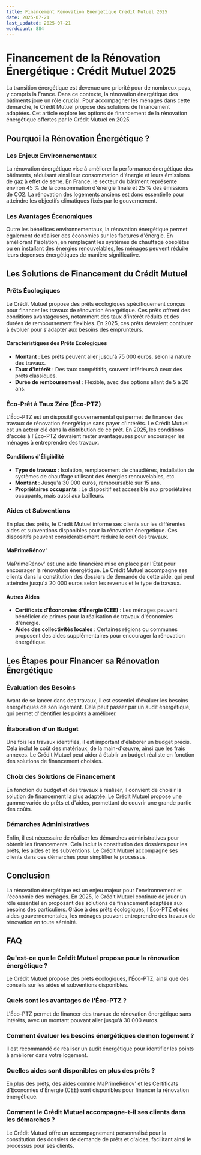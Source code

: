 ```yaml
---
title: Financement Renovation Energetique Credit Mutuel 2025
date: 2025-07-21
last_updated: 2025-07-21
wordcount: 884
---
```


# Financement de la Rénovation Énergétique : Crédit Mutuel 2025

La transition énergétique est devenue une priorité pour de nombreux pays, y compris la France. Dans ce contexte, la rénovation énergétique des bâtiments joue un rôle crucial. Pour accompagner les ménages dans cette démarche, le Crédit Mutuel propose des solutions de financement adaptées. Cet article explore les options de financement de la rénovation énergétique offertes par le Crédit Mutuel en 2025.

## Pourquoi la Rénovation Énergétique ?

### Les Enjeux Environnementaux

La rénovation énergétique vise à améliorer la performance énergétique des bâtiments, réduisant ainsi leur consommation d'énergie et leurs émissions de gaz à effet de serre. En France, le secteur du bâtiment représente environ 45 % de la consommation d'énergie finale et 25 % des émissions de CO2. La rénovation des logements anciens est donc essentielle pour atteindre les objectifs climatiques fixés par le gouvernement.

### Les Avantages Économiques

Outre les bénéfices environnementaux, la rénovation énergétique permet également de réaliser des économies sur les factures d'énergie. En améliorant l'isolation, en remplaçant les systèmes de chauffage obsolètes ou en installant des énergies renouvelables, les ménages peuvent réduire leurs dépenses énergétiques de manière significative.

## Les Solutions de Financement du Crédit Mutuel

### Prêts Écologiques

Le Crédit Mutuel propose des prêts écologiques spécifiquement conçus pour financer les travaux de rénovation énergétique. Ces prêts offrent des conditions avantageuses, notamment des taux d'intérêt réduits et des durées de remboursement flexibles. En 2025, ces prêts devraient continuer à évoluer pour s'adapter aux besoins des emprunteurs.

#### Caractéristiques des Prêts Écologiques

- **Montant** : Les prêts peuvent aller jusqu'à 75 000 euros, selon la nature des travaux.
- **Taux d'intérêt** : Des taux compétitifs, souvent inférieurs à ceux des prêts classiques.
- **Durée de remboursement** : Flexible, avec des options allant de 5 à 20 ans.

### Éco-Prêt à Taux Zéro (Éco-PTZ)

L'Éco-PTZ est un dispositif gouvernemental qui permet de financer des travaux de rénovation énergétique sans payer d'intérêts. Le Crédit Mutuel est un acteur clé dans la distribution de ce prêt. En 2025, les conditions d'accès à l'Éco-PTZ devraient rester avantageuses pour encourager les ménages à entreprendre des travaux.

#### Conditions d'Éligibilité

- **Type de travaux** : Isolation, remplacement de chaudières, installation de systèmes de chauffage utilisant des énergies renouvelables, etc.
- **Montant** : Jusqu'à 30 000 euros, remboursable sur 15 ans.
- **Propriétaires occupants** : Le dispositif est accessible aux propriétaires occupants, mais aussi aux bailleurs.

### Aides et Subventions

En plus des prêts, le Crédit Mutuel informe ses clients sur les différentes aides et subventions disponibles pour la rénovation énergétique. Ces dispositifs peuvent considérablement réduire le coût des travaux.

#### MaPrimeRénov'

MaPrimeRénov' est une aide financière mise en place par l'État pour encourager la rénovation énergétique. Le Crédit Mutuel accompagne ses clients dans la constitution des dossiers de demande de cette aide, qui peut atteindre jusqu'à 20 000 euros selon les revenus et le type de travaux.

#### Autres Aides

- **Certificats d'Économies d'Énergie (CEE)** : Les ménages peuvent bénéficier de primes pour la réalisation de travaux d'économies d'énergie.
- **Aides des collectivités locales** : Certaines régions ou communes proposent des aides supplémentaires pour encourager la rénovation énergétique.

## Les Étapes pour Financer sa Rénovation Énergétique

### Évaluation des Besoins

Avant de se lancer dans des travaux, il est essentiel d'évaluer les besoins énergétiques de son logement. Cela peut passer par un audit énergétique, qui permet d'identifier les points à améliorer.

### Élaboration d'un Budget

Une fois les travaux identifiés, il est important d'élaborer un budget précis. Cela inclut le coût des matériaux, de la main-d'œuvre, ainsi que les frais annexes. Le Crédit Mutuel peut aider à établir un budget réaliste en fonction des solutions de financement choisies.

### Choix des Solutions de Financement

En fonction du budget et des travaux à réaliser, il convient de choisir la solution de financement la plus adaptée. Le Crédit Mutuel propose une gamme variée de prêts et d'aides, permettant de couvrir une grande partie des coûts.

### Démarches Administratives

Enfin, il est nécessaire de réaliser les démarches administratives pour obtenir les financements. Cela inclut la constitution des dossiers pour les prêts, les aides et les subventions. Le Crédit Mutuel accompagne ses clients dans ces démarches pour simplifier le processus.

## Conclusion

La rénovation énergétique est un enjeu majeur pour l'environnement et l'économie des ménages. En 2025, le Crédit Mutuel continue de jouer un rôle essentiel en proposant des solutions de financement adaptées aux besoins des particuliers. Grâce à des prêts écologiques, l'Éco-PTZ et des aides gouvernementales, les ménages peuvent entreprendre des travaux de rénovation en toute sérénité.

## FAQ

### Qu'est-ce que le Crédit Mutuel propose pour la rénovation énergétique ?

Le Crédit Mutuel propose des prêts écologiques, l'Éco-PTZ, ainsi que des conseils sur les aides et subventions disponibles.

### Quels sont les avantages de l'Éco-PTZ ?

L'Éco-PTZ permet de financer des travaux de rénovation énergétique sans intérêts, avec un montant pouvant aller jusqu'à 30 000 euros.

### Comment évaluer les besoins énergétiques de mon logement ?

Il est recommandé de réaliser un audit énergétique pour identifier les points à améliorer dans votre logement.

### Quelles aides sont disponibles en plus des prêts ?

En plus des prêts, des aides comme MaPrimeRénov' et les Certificats d'Économies d'Énergie (CEE) sont disponibles pour financer la rénovation énergétique.

### Comment le Crédit Mutuel accompagne-t-il ses clients dans les démarches ?

Le Crédit Mutuel offre un accompagnement personnalisé pour la constitution des dossiers de demande de prêts et d'aides, facilitant ainsi le processus pour ses clients.